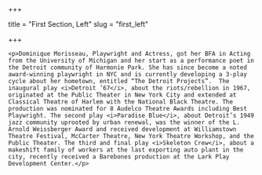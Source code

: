 +++

title = "First Section, Left"
slug = "first_left"

+++

	<p>Dominique Morisseau, Playwright and Actress, got her BFA in Acting from the University of Michigan and her start as a performance poet in the Detroit community of Harmonie Park. She has since become a noted award-winning playwright in NYC and is currently developing a 3-play cycle about her hometown, entitled “The Detroit Projects”.  The inaugural play <i>Detroit ’67</i>, about the riots/rebellion in 1967, originated at the Public Theater in New York City and extended at Classical Theatre of Harlem with the National Black Theatre. The production was nominated for 8 Audelco Theatre Awards including Best Playwright. The second play <i>Paradise Blue</i>, about Detroit’s 1949 jazz community uprooted by urban renewal, was the winner of the L. Arnold Weissberger Award and received development at Williamstown Theatre Festival, McCarter Theatre, New York Theatre Workshop, and the Public Theater. The third and final play <i>Skeleton Crew</i>, about a makeshift family of workers at the last exporting auto plant in the city, recently received a Barebones production at the Lark Play Development Center.</p>